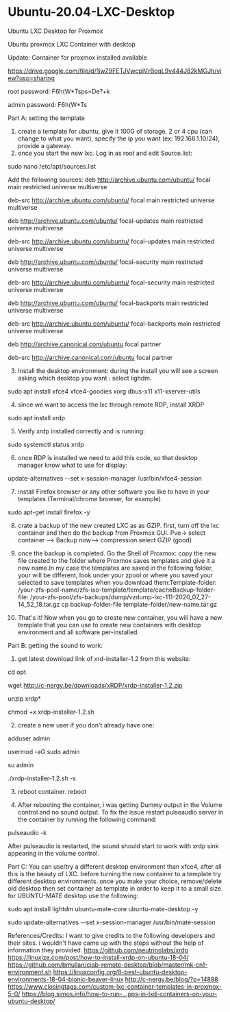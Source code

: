 # Ubuntu-20.04-LXC-Desktop
Ubuntu LXC Desktop for Proxmox

Ubuntu proxmox LXC Container with desktop

Update: Container for proxmox installed available

https://drive.google.com/file/d/1iwZ9FETJVwcplVrBoqL9v444J82kMGJh/view?usp=sharing

root password: F6h(W*Tsps=De?+k

admin password:  F6h(W*Ts

Part A: setting the template
1) create a template for ubuntu, give it 100G of storage, 2 or 4 cpu (can change to what you want), specify the ip you want (ex: 192.168.1.10/24), provide a gateway.
2) once you start the new lxc. Log in as root and edit Source.list:

sudo nano /etc/apt/sources.list

Add the following sources:
deb http://archive.ubuntu.com/ubuntu/ focal main restricted universe multiverse

deb-src http://archive.ubuntu.com/ubuntu/ focal main restricted universe multiverse

deb http://archive.ubuntu.com/ubuntu/ focal-updates main restricted universe multiverse

deb-src http://archive.ubuntu.com/ubuntu/ focal-updates main restricted universe multiverse

deb http://archive.ubuntu.com/ubuntu/ focal-security main restricted universe multiverse

deb-src http://archive.ubuntu.com/ubuntu/ focal-security main restricted universe multiverse

deb http://archive.ubuntu.com/ubuntu/ focal-backports main restricted universe multiverse

deb-src http://archive.ubuntu.com/ubuntu/ focal-backports main restricted universe multiverse

deb http://archive.canonical.com/ubuntu focal partner

deb-src http://archive.canonical.com/ubuntu focal partner

3) Install the desktop environment: during the install you will see a screen asking which desktop you want : select lighdm.

sudo apt install xfce4 xfce4-goodies xorg dbus-x11 x11-xserver-utils

4) since we want to access the lxc through remote RDP, install XRDP

sudo apt install xrdp

5) Verify xrdp installed correctly and is running:

sudo systemctl status xrdp

6) once RDP is installed we need to add this code, so that desktop manager know what to use for display:

update-alternatives --set x-session-manager /usr/bin/xfce4-session

7) install Firefox browser or any other software you like to have in your templates (Terminal/chrome browser, for example)

sudo apt-get install firefox -y

8) crate a backup of the new created LXC as as GZIP. first, turn off the lxc container and then do the backup from Proxmox GUI.
Pve-> select container <id> —> Backup now—> compression select GZIP (good)

9) once the backup is completed. Go the Shell of Proxmox: copy the new file created to the folder where Proxmox saves templates and give it a new name.In my case the templates are saved in the following folder, your will be different, look under your zpool or where you saved your selected to save templates when you download them:Template-folder: /your-zfs-pool-name/zfs-iso-template/template/cacheBackup-folder-file: /your-zfs-pool/zfs-backups/dump/vzdump-lxc-111-2020_07_27-14_52_18.tar.gz
cp backup-folder-file template-folder/new-name.tar.gz

10) That's it! Now when you go to create new container, you will have a new template that you can use to create new containers with desktop environment and all software per-installed.

Part B: getting the sound to work:

1) get latest download link of xrd-installer-1.2 from this website:

cd opt

wget http://c-nergy.be/downloads/xRDP/xrdp-installer-1.2.zip

unzip xrdp*

chmod +x xrdp-installer-1.2.sh

2) create a new user if you don't already have one:

adduser admin

usermod -aG sudo admin

su admin

./xrdp-installer-1.2.sh -s

3) reboot container.
 reboot

4) After rebooting the container, i was getting Dummy output in the Volume control and no sound output. To fix the issue restart pulseaudio server in the container by running the following command:

pulseaudio -k

After pulseaudio is restarted, the sound should start to work with xrdp sink appearing in the volume control.

Part C:
You can use/try a different desktop environment than xfce4, after all this is the beauty of LXC. before turning the new container to a template try different desktop environments. once you make your choice, remove/delete old desktop then set container as template in order to keep it to a small size.
for UBUNTU-MATE desktop use the following:

sudo apt install lightdm ubuntu-mate-core ubuntu-mate-desktop -y

sudo update-alternatives --set x-session-manager /usr/bin/mate-session


References/Credits:
I want to give credits to the following developers and their sites. i wouldn't have came up with the steps without the help of information they provided.
https://github.com/neutrinolabs/xrdp
https://linuxize.com/post/how-to-install-xrdp-on-ubuntu-18-04/
https://github.com/bmullan/ciab-remote-desktop/blob/master/mk-cn1-environment.sh
https://linuxconfig.org/8-best-ubuntu-desktop-environments-18-04-bionic-beaver-linux
http://c-nergy.be/blog/?p=14888
https://www.closingtags.com/custom-lxc-container-templates-in-proxmox-5-0/
https://blog.simos.info/how-to-run-...pps-in-lxd-containers-on-your-ubuntu-desktop/
